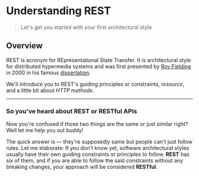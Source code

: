 # Understanding REST

> Let's get you started with your first architectural style

## Overview

REST is acronym for REpresentational State Transfer. It is architectural style for distributed hypermedia systems and was first presented by [Roy Fielding](https://en.wikipedia.org/wiki/Roy_Fielding) in 2000 in his famous [dissertation](https://www.ics.uci.edu/~fielding/pubs/dissertation/rest_arch_style.htm).

We'll introduce you to REST's guiding principles or constraints, _resource_, and a little bit about _HTTP methods_.

<hr>

### So you've heard about REST or RESTful APIs

Now you're confused if those two things are the same or just similar right? Well let me help you out buddy!

The quick answer is — they're supposedly same but people can't just follow rules. Let me elaborate: If you don't know yet,
software architectural styles usually have their own guiding constraints or principles to follow. **REST** has six of them, and if
you are able to follow the said constraints without any breaking changes, your approach will be considered **RESTful**.